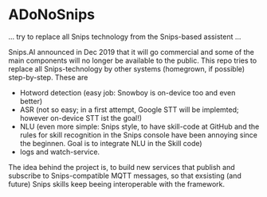 # ADoNoSnips
... try to replace all Snips technology from the Snips-based assistent ...

Snips.AI announced in Dec 2019 that it will go commercial and some of the main components will no longer
be available to the public.
This repo tries to replace all Snips-technology by other systems (homegrown, if possible) step-by-step.
These are

- Hotword detection (easy job: Snowboy is on-device too and even better)
- ASR (not so easy; in a first attempt, Google STT will be implemted; 
  however on-device STT ist the goal!)
- NLU (even more simple: Snips style, to have skill-code at GitHub and the rules for skill recognition
  in the Snips console have been annoying since the beginnen.
  Goal is to integrate NLU in the Skill code)
- logs and watch-service.
  
The idea behind the project is, to build new services that publish and subscribe to Snips-compatible
MQTT messages, so that exsisting (and future) Snips skills keep beeing interoperable with the framework.
